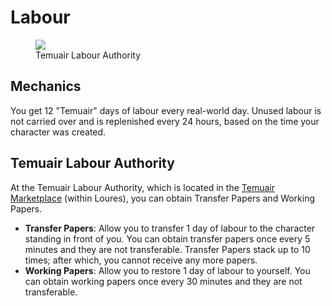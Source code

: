 # Labour

<figure>
  <img src="../../images/labour_authority.jpg" />
  <figcaption>Temuair Labour Authority</figcaption>
</figure>

## Mechanics

You get 12 "Temuair" days of labour every real-world day. Unused labour is not carried over and is replenished every 24 hours, based on the time your character was created.

## Temuair Labour Authority

At the Temuair Labour Authority, which is located in the [Temuair Marketplace](../marketplace) (within Loures), you can obtain Transfer Papers and Working Papers.

- **Transfer Papers**: Allow you to transfer 1 day of labour to the character standing in front of you. You can obtain transfer papers once every 5 minutes and they are not transferable. Transfer Papers stack up to 10 times; after which, you cannot receive any more papers.
- **Working Papers**: Allow you to restore 1 day of labour to yourself. You can obtain working papers once every 30 minutes and they are not transferable.
